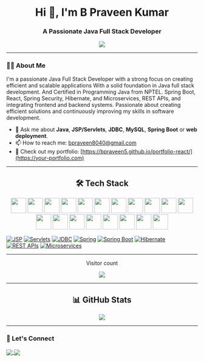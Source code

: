 <h1 align="center">Hi 👋, I'm B Praveen Kumar</h1>
<h3 align="center">A Passionate Java Full Stack Developer</h3>

<p align="center">
  <img src="https://readme-typing-svg.herokuapp.com?lines=Java+Full+Stack+Developer;Backend+with+Springboot+%7C+Servlets+%7C+JDBC;Frontend+with+React+%7C+CSS+%7C+JS;Let's+build+something+awesome!" />
</p>

---

### 👨‍💻 About Me
I'm a passionate Java Full Stack Developer with a strong focus on creating efficient and scalable applications With a solid foundation in Java full stack development. And Certified in Programming Java from NPTEL. Spring Boot, React, Spring Security, Hibernate, and Microservices, REST APIs, and integrating frontend and backend systems. Passionate about creating efficient solutions and continuously improving my skills in software development.
- 💬 Ask me about **Java**, **JSP/Servlets**, **JDBC**, **MySQL**, **Spring Boot** or **web deployment**.
- 📫 How to reach me: [bpraveen8040@gmail.com](mailto:bpraveen8040@gmail.com)
- 💼 Check out my portfolio: [https://bpraveen5.github.io/portfolio-react/](https://your-portfolio.com)

---

<h2 align="center">🛠️ Tech Stack</h2>
<p align="center">
    <img src="https://cdn.jsdelivr.net/gh/devicons/devicon/icons/java/java-original.svg" width="40" />
    <img src="https://cdn.jsdelivr.net/gh/devicons/devicon/icons/spring/spring-original.svg" width="40" />
  <img src="https://cdn.jsdelivr.net/gh/devicons/devicon/icons/react/react-original.svg" width="40" />
  <img src="https://cdn.jsdelivr.net/gh/devicons/devicon/icons/bootstrap/bootstrap-original.svg" width="40" />
  <img src="https://cdn.jsdelivr.net/gh/devicons/devicon/icons/html5/html5-original.svg" width="40" />
  <img src="https://cdn.jsdelivr.net/gh/devicons/devicon/icons/css3/css3-original.svg" width="40" />
    <img src="https://cdn.jsdelivr.net/gh/devicons/devicon/icons/javascript/javascript-original.svg" width="40" />
    <img src="https://cdn.jsdelivr.net/gh/devicons/devicon/icons/mysql/mysql-original.svg" width="40" />
  <img src="https://cdn.jsdelivr.net/gh/devicons/devicon/icons/nodejs/nodejs-original.svg" width="40" />
  <img src="https://cdn.jsdelivr.net/gh/devicons/devicon/icons/python/python-original.svg" width="40" />
  <img src="https://cdn.jsdelivr.net/gh/devicons/devicon/icons/mongodb/mongodb-original.svg" width="40" />
  <img src="https://cdn.jsdelivr.net/gh/devicons/devicon/icons/c/c-original.svg" width="40" />
    <img src="https://www.vectorlogo.zone/logos/getpostman/getpostman-icon.svg" width="40" />
  <img src="https://cdn.jsdelivr.net/gh/devicons/devicon/icons/tomcat/tomcat-original.svg" width="40" />
  <img src="https://cdn.jsdelivr.net/gh/devicons/devicon/icons/github/github-original.svg" width="40"  />
  <img src="https://cdn.jsdelivr.net/gh/devicons/devicon/icons/git/git-original.svg" width="40" />
   <img src="https://cdn.jsdelivr.net/gh/devicons/devicon/icons/vscode/vscode-original.svg" width="40" />
  <img src="https://cdn.jsdelivr.net/gh/devicons/devicon/icons/eclipse/eclipse-original.svg" width="40" />
  <img src="https://cdn.jsdelivr.net/gh/devicons/devicon/icons/intellij/intellij-original.svg" width="40" />

  [![JSP](https://img.shields.io/badge/JSP-D32F2F?style=flat&logo=java&logoColor=white)](https://docs.oracle.com/javaee/7/tutorial/servlets.htm)
  [![Servlets](https://img.shields.io/badge/Servlets-7B1FA2?style=flat&logo=apachetomcat&logoColor=white)](https://tomcat.apache.org/)
  [![JDBC](https://img.shields.io/badge/JDBC-008080?style=flat&logo=databricks&logoColor=white)](https://docs.oracle.com/javase/8/docs/technotes/guides/jdbc/)
  [![Spring](https://img.shields.io/badge/Spring-6DB33F?style=flat&logo=spring&logoColor=white)](https://spring.io/)
  [![Spring Boot](https://img.shields.io/badge/Spring%20Boot-6DB33F?style=flat&logo=springboot&logoColor=white)](https://spring.io/projects/spring-boot)
  [![Hibernate](https://img.shields.io/badge/Hibernate-59666C?style=flat&logo=hibernate&logoColor=white)](https://hibernate.org/)
  [![REST APIs](https://img.shields.io/badge/REST%20APIs-25D366?style=flat&logo=swagger&logoColor=white)](https://swagger.io/)
  [![Microservices](https://img.shields.io/badge/Microservices-25D366?style=flat&logo=docker&logoColor=white)](https://microservices.io/)
  </p>

---

<p align="center">Visitor count</p>
<p align="center">
  <img src="https://profile-counter.glitch.me/bpraveen5/count.svg" />
</p>

---

<h2 align="center">📊 GitHub Stats</h2>
<p align="center">
  <img src="https://github-readme-stats.vercel.app/api?username=bpraveen5&show_icons=true&theme=radical&hide_border=true" />
</p>

---


### 🔗 Let's Connect

<p align="left">
  <a href="https://www.linkedin.com/in/b-praveen-kumar/)" target="_blank">
    <img align="center" src="https://img.shields.io/badge/LinkedIn-0A66C2?style=flat&logo=linkedin&logoColor=white)](https://www.linkedin.com/in/your-profile)" />
  </a>
  <a href="mailto:bpraveen8040@gmail.com">
    <img align="center" src="https://img.shields.io/badge/Email-1E91FF?style=flat&logo=gmail&logoColor=white)](mailto:your-email@example.com)" />
  </a>
</p>
